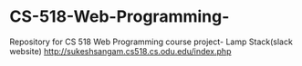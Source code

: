 # CS-518-Web-Programming-
Repository for CS 518 Web Programming course project- Lamp Stack(slack website)
http://sukeshsangam.cs518.cs.odu.edu/index.php
